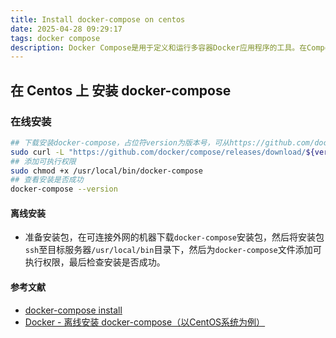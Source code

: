 ```yaml
---
title: Install docker-compose on centos
date: 2025-04-28 09:29:17
tags: docker compose
description: Docker Compose是用于定义和运行多容器Docker应用程序的工具。在Compose中，可以使用YAML文件来配置应用程序的服务。 然后运行一条命令，即可从配置中创建并启动所有服务。 使用Compose可在一台主计算机上方便地协调多个容器映像。
---
```


## 在 Centos 上 安装 docker-compose

### 在线安装

  ```bash
  ## 下载安装docker-compose，占位符version为版本号，可从https://github.com/docker/compose/releases查阅选择
  sudo curl -L "https://github.com/docker/compose/releases/download/${version}/docker-compose-$(uname -s)-$(uname -m)" -o /usr/local/bin/docker-compose
  ## 添加可执行权限
  sudo chmod +x /usr/local/bin/docker-compose
  ## 查看安装是否成功
  docker-compose --version
  ```

#### 离线安装
  
* 准备安装包，在可连接外网的机器下载```docker-compose```安装包，然后将安装包```ssh```至目标服务器```/usr/local/bin```目录下，然后为```docker-compose```文件添加可执行权限，最后检查安装是否成功。

#### 参考文献

* [docker-compose install](https://docs.docker.com/compose/install/)
* [Docker - 离线安装 docker-compose（以CentOS系统为例）](https://www.hangge.com/blog/cache/detail_2469.html)
